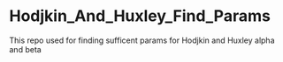 # Hodjkin_And_Huxley_Find_Params
This repo used for finding sufficent params for Hodjkin and Huxley alpha and beta 
